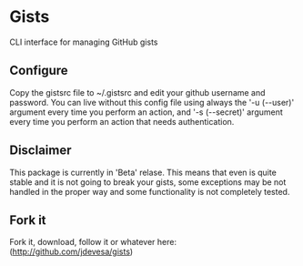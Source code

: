 Gists
=====

CLI interface for managing GitHub gists

Configure
---------

Copy the gistsrc file to ~/.gistsrc and edit your github username and password.
You can live without this config file using always the '-u (--user)' argument every
time you perform an action, and '-s (--secret)' argument every time you perform an 
action that needs authentication.


Disclaimer
----------

This package is currently in 'Beta' relase. This means that even is quite stable and it is
not going to break your gists, some exceptions may be not handled in the proper way and some
functionality is not completely tested.

Fork it
-------

Fork it, download, follow it or whatever here: (http://github.com/jdevesa/gists)

